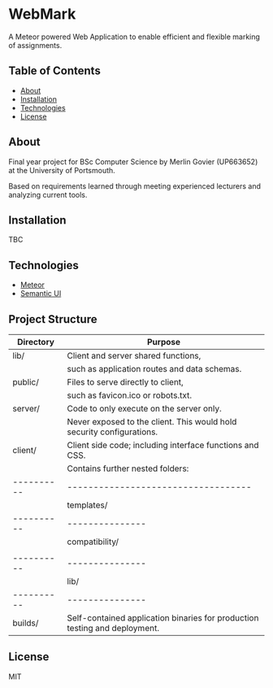 # WebMark
A Meteor powered Web Application to enable efficient and flexible marking of assignments.

## Table of Contents

- [About](#about)
- [Installation](#installation)
- [Technologies](#technologies)
- [License](#license)

## About
Final year project for BSc Computer Science by Merlin Govier (UP663652) at the University of Portsmouth.

Based on requirements learned through meeting experienced lecturers and analyzing current tools.

## Installation
TBC

## Technologies
- [Meteor](https://www.meteor.com/)
- [Semantic UI](http://semantic-ui.com/)

## Project Structure

Directory | Purpose
----------|-----------------------------------
lib/      | Client and server shared functions,
          | such as application routes and data schemas.
public/   | Files to serve directly to client,
          | such as favicon.ico or robots.txt.
server/   | Code to only execute on the server only.
          | Never exposed to the client. This would hold security configurations.        
client/   | Client side code; including interface functions and CSS.
          | Contains further nested folders:
----------|-----------------------------------
          | templates/    | Contains HTML partials for use in the interface.
----------|---------------|-------------------
          | compatibility/| Modules that rely on exporting global objects,
          |               | and can’t be minified.
----------|---------------|-------------------
          | lib/          | SCSS components and reused JS functions.
----------|---------------|-------------------
builds/   | Self-contained application binaries for production testing and deployment.

## License
MIT
